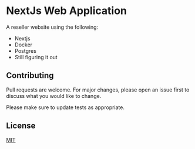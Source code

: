 # NextJs Web Application

A reseller website using the following:
- Nextjs
- Docker
- Postgres
- Still figuring it out

## Contributing

Pull requests are welcome. For major changes, please open an issue first
to discuss what you would like to change.

Please make sure to update tests as appropriate.

## License

[MIT](https://choosealicense.com/licenses/mit/)